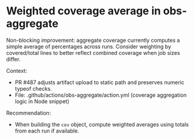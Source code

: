 # Weighted coverage average in obs-aggregate

Non-blocking improvement: aggregate coverage currently computes a simple average of percentages across runs. Consider weighting by covered/total lines to better reflect combined coverage when job sizes differ.

Context:

- PR #487 adjusts artifact upload to static path and preserves numeric typeof checks.
- File: .github/actions/obs-aggregate/action.yml (coverage aggregation logic in Node snippet)

Recommendation:

- When building the `cov` object, compute weighted averages using totals from each run if available.
